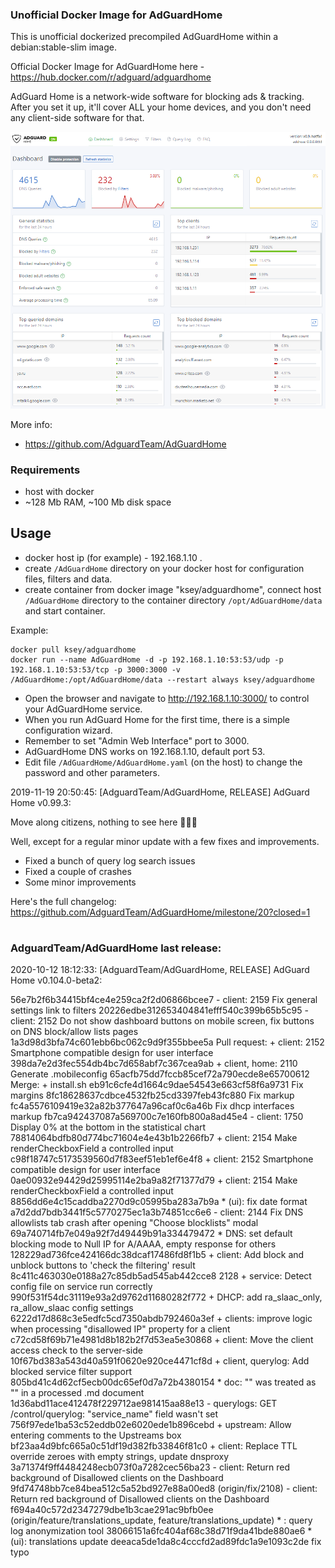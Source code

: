 ### Unofficial Docker Image for AdGuardHome
This is unofficial dockerized precompiled AdGuardHome within a debian:stable-slim image.

Official Docker Image for AdGuardHome here - https://hub.docker.com/r/adguard/adguardhome

AdGuard Home is a network-wide software for blocking ads & tracking. After you set it up, it'll cover ALL your home devices, and you don't need any client-side software for that.

![AdGuardHome](https://raw.githubusercontent.com/MrKsey/AdGuardHome/master/adh.PNG)

More info:
- https://github.com/AdguardTeam/AdGuardHome

### Requirements

* host with docker
* ~128 Mb RAM, ~100 Mb disk space 

## Usage

* docker host ip (for example) - 192.168.1.10 .
* create ```/AdGuardHome``` directory on your docker host for configuration files, filters and data.
* create container from docker image "ksey/adguardhome", connect host ```/AdGuardHome``` directory to the container directory ```/opt/AdGuardHome/data``` and start container.

Example:
```
docker pull ksey/adguardhome
docker run --name AdGuardHome -d -p 192.168.1.10:53:53/udp -p 192.168.1.10:53:53/tcp -p 3000:3000 -v /AdGuardHome:/opt/AdGuardHome/data --restart always ksey/adguardhome
```

* Open the browser and navigate to http://192.168.1.10:3000/ to control your AdGuardHome service.
* When you run AdGuard Home for the first time, there is a simple configuration wizard.
* Remember to set "Admin Web Interface" port to 3000.
* AdGuardHome DNS works on 192.168.1.10, default port 53.
* Edit file ```/AdGuardHome/AdGuardHome.yaml``` (on the host) to change the password and other parameters.



























































































































2019-11-19 20:50:45: [AdguardTeam/AdGuardHome, RELEASE] AdGuard Home v0.99.3:

Move along citizens, nothing to see here 👮‍♂️🤚

Well, except for a regular minor update with a few fixes and improvements.

* Fixed a bunch of query log search issues
* Fixed a couple of crashes
* Some minor improvements

Here's the full changelog:
https://github.com/AdguardTeam/AdGuardHome/milestone/20?closed=1







































































































































































































































































































































































































































































































# #
### AdguardTeam/AdGuardHome last release:
2020-10-12 18:12:33: [AdguardTeam/AdGuardHome, RELEASE] AdGuard Home v0.104.0-beta2:

56e7b2f6b34415bf4ce4e259ca2f2d06866bcee7 - client: 2159 Fix general settings link to filters
20226edbe312653404841efff540c399b65b5c95 - client: 2152 Do not show dashboard buttons on mobile screen, fix buttons on DNS block/allow lists pages
1a3d98d3bfa74c601ebb6bc062c9d9f355bbee5a Pull request: + client: 2152 Smartphone compatible design for user interface
398da7e2d3fec554db4bc7d658abf7c367cea9ab + client, home: 2110 Generate .mobileconfig
65acfb75dd7fccb85cef72a790ecde8e65700612 Merge: + install.sh
eb91c6cfe4d1664c9dae54543e663cf58f6a9731 Fix margins
8fc18628637cdbce4532fb25cd3397feb43fc880 Fix markup
fc4a5576109419e32a82b377647a96caf0c6a46b Fix dhcp interfaces markup
fb7ca942437087a569700c7e160fb800a8ad45e4 - client: 1750 Display 0% at the bottom in the statistical chart
78814064bdfb80d774bc71604e4e43b1b2266fb7 + client: 2154 Make renderCheckboxField a controlled input
c98f18747c5173539560d7f83eef51eb1ef6e4f8 + client: 2152 Smartphone compatible design for user interface
0ae00932e94429d25995114e2ba9a82f71377d79 + client: 2154 Make renderCheckboxField a controlled input
8856dd6e4c15caddba2270d9c05995ba283a7b9a * (ui): fix date format
a7d2dd7bdb3441f5c5770275ec1a3b74851cc6e6 - client: 2144 Fix DNS allowlists tab crash after opening "Choose blocklists" modal
69a740714fb7e049a92f7d49449b91a334479472 * DNS: set default blocking mode to Null IP for A/AAAA, empty response for others
128229ad736fce424166dc38dcaf17486fd8f1b5 + client: Add block and unblock buttons to 'check the filtering' result
8c411c463030e0188a27c85db5ad545ab442cce8 2128 + service: Detect config file on service run correctly
990f531f54dc31119e93a2d9762d11680282f772 + DHCP: add ra_slaac_only, ra_allow_slaac config settings
6222d17d868c3e5edfc5cd7350abdb792460a3ef + clients: improve logic when processing "disallowed IP" property for a client
c72cd58f69b71e4981d8b182b2f7d53ea5e30868 + client: Move the client access check to the server-side
10f67bd383a543d40a591f0620e920ce4471cf8d + client, querylog: Add blocked service filter support
805bd41c4d62cf5ecb00dc65ef0d7a72b4380154 * doc: "<key>" was treated as "" in a processed .md document
1d36abd11ace412478f229712ae981415aa88e13 - querylogs: GET /control/querylog: "service_name" field wasn't set
756f97ede1ba53c52eddb02e6020ede1b896cebd + upstream: Allow entering comments to the Upstreams box
bf23aa4d9bfc665a0c51df19d382fb33846f81c0 + client: Replace TTL override zeroes with empty strings, update dnsproxy
3a71374f9ff4484248ecb073f0a7282cec56ba23 - client: Return red background of Disallowed clients on the Dashboard
9fd74748bb7ce84bea512c5a52bd927e88a00ed8 (origin/fix/2108) - client: Return red background of Disallowed clients on the Dashboard
f694a40c572d2347279dbe1b3cae291ac9bfb0ee (origin/feature/translations_update, feature/translations_update) * : query log anonymization tool
38066151a6fc404af68c38d71f9da41bde880ae6 * (ui): translations update
deeaca5de1da8c4cccfd2ad89fdc1a9e1093c2de fix typo
